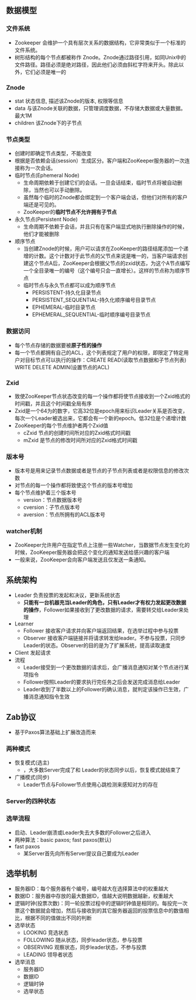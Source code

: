 ## 数据模型
### 文件系统
- Zookeeper 会维护一个具有层次关系的数据结构，它非常类似于一个标准的文件系统。
- 树形结构的每个节点都被称作 Znode。Znode通过路径引用，如同Unix中的文件路径。路径必须是绝对路径，因此他们必须由斜杠字符来开头。除此以外，它们必须是唯一的
### Znode
- stat 状态信息, 描述该Znode的版本, 权限等信息
- data 与该Znode关联的数据，只管理调度数据，不存储大数据或大量数据。最大1M
- children 该Znode下的子节点
### 节点类型
- 创建时即确定节点类型，不能改变
- 根据是否依赖会话(session）生成区分。客户端和ZooKeeper服务器的一次连接称为一次会话。
- 临时节点(Ephemeral Node)
  - 生命周期依赖于创建它们的会话。一旦会话结束，临时节点将被自动删除，当然也可以手动删除。
  - 虽然每个临时的Znode都会绑定到一个客户端会话，但他们对所有的客户端还是可见的。
  - ZooKeeper的**临时节点不允许拥有子节点**
- 永久节点(Persistent Node)
  - 生命周期不依赖于会话，并且只有在客户端显式地执行删除操作的时候，他们才能被删除
- 顺序节点
  - 当创建Znode的时候，用户可以请求在ZooKeeper的路径结尾添加一个递增的计数。这个计数对于此节点的父节点来说是唯一的，当客户端请求创建这个节点A后，ZooKeeper会根据父节点的zxid状态，为这个A节点编写一个全目录唯一的编号（这个编号只会一直增长）。这样的节点称为顺序节点
  - 临时节点与永久节点都可以成为顺序节点
    - PERSISTENT-持久化目录节点
    - PERSISTENT_SEQUENTIAL-持久化顺序编号目录节点
    - EPHEMERAL-临时目录节点
    - EPHEMERAL_SEQUENTIAL-临时顺序编号目录节点
### 数据访问
- 每个节点存储的数据要被**原子性的操作**
- 每一个节点都拥有自己的ACL，这个列表规定了用户的权限，即限定了特定用户对目标节点可以执行的操作：CREATE READ(读取节点数据和子节点列表) WRITE DELETE ADMIN(设置节点的ACL)
### Zxid
- 致使ZooKeeper节点状态改变的每一个操作都将使节点接收到一个Zxid格式的时间戳，并且这个时间戳全局有序
- Zxid是一个64为的数字，它高32位是epoch用来标识Leader关系是否改变，每次一个Leader被选出来，它都会有一个新的epoch。低32位是个递增计数
- ZooKeeper的每个节点维护者两个Zxid值
  - cZxid 节点的创建时间所对应的Zxid格式时间戳
  - mZxid 是节点的修改时间所对应的Zxid格式时间戳
### 版本号
- 版本号是用来记录节点数据或者是节点的子节点列表或者是权限信息的修改次数
- 对节点的每一个操作都将致使这个节点的版本号增加
- 每个节点维护着三个版本号
  - version：节点数据版本号
  - cversion：子节点版本号
  - aversion：节点所拥有的ACL版本号
### watcher机制
- ZooKeeper允许用户在指定节点上注册一些Watcher，当数据节点发生变化的时候，ZooKeeper服务器会把这个变化的通知发送给感兴趣的客户端
- 一般来说，ZooKeeper会向客户端发送且仅发送一条通知。

## 系统架构
- Leader 负责投票的发起和决议，更新系统状态
  - **只能有一台机器充当Leader的角色，只有Leader才有权力发起更改数据的操作**，Follower如果接收到了更改数据的请求，需要转交给Leader来处理
- Learner
  - Follower 接收客户请求并向客户端返回结果，在选举过程中参与投票
  - Observer 接收客户端链接并将请求转发给leader。不参与投票，只同步Leader的状态。Observer的目的是为了扩展系统，提高读取速度
- Client 发起请求
- 流程
  - Leader接受到一个更改数据的请求后，会广播消息通知对某个节点进行某项指令
  - Follower按照Leader的要求执行完任务之后会发送完成消息给Leader
  - Leader收到了半数以上的Follower的确认消息，就判定该操作已生效，广播消息通知指令生效
  
## Zab协议
- 基于Paxos算法基础上扩展改造而来
### 两种模式
- 恢复模式(选主)
  - ，大多数Server完成了和 Leader的状态同步以后，恢复模式就结束了
- 广播模式(同步)
  - Leader节点与Follower节点使用心跳检测来感知对方的存在
### Server的四种状态
### 选举流程
  - 启动、Leader崩溃或Leader失去大多数的Follower之后进入
  - 两种算法：basic paxos; fast paxos(默认)
  - fast paxos
    - 某Server首先向所有Server提议自己要成为Leader

## 选举机制
- 服务器ID：每个服务器有个编号，编号越大在选择算法中的权重越大
- 数据ID：服务器中存放的最大数据ID，值越大说明数据越新，权重越大
- 逻辑时钟(投票次数)：同一轮投票过程中的逻辑时钟值是相同的。每投完一次票这个数据就会增加，然后与接收到的其它服务器返回的投票信息中的数值相比，根据不同的值做出不同的判断
- 选举状态
  - LOOKING 竞选状态
  - FOLLOWING 随从状态，同步leader状态，参与投票
  - OBSERVING 观察状态，同步leader状态，不参与投票
  - LEADING 领导者状态
- 选举消息
  - 服务器ID
  - 数据ID
  - 逻辑时钟
  - 选举状态

